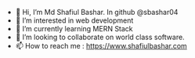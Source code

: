 - 👋 Hi, I’m Md Shafiul Bashar. In github @sbashar04
- 👀 I’m interested in web development
- 🌱 I’m currently learning MERN Stack
- 💞️ I’m looking to collaborate on world class software.
- 📫 How to reach me : https://www.shafiulbashar.com

<!---
sbashar04/sbashar04 is a ✨ special ✨ repository because its `README.md` (this file) appears on your GitHub profile.
You can click the Preview link to take a look at your changes.
--->
